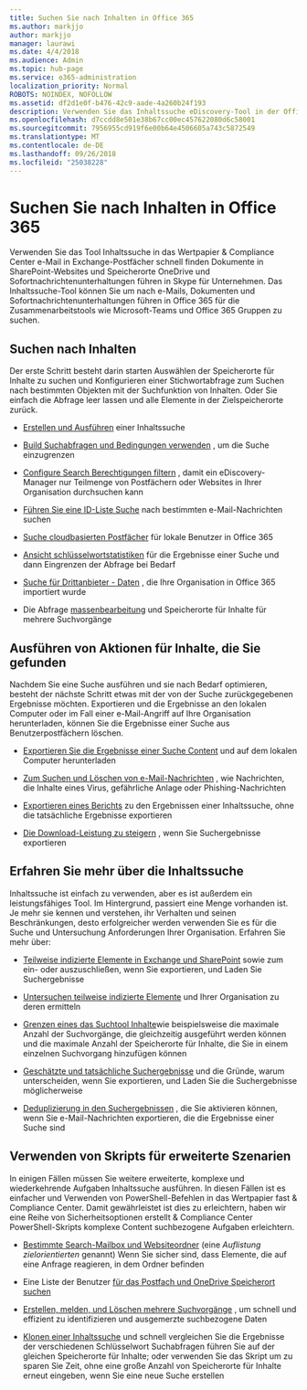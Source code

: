```yaml
---
title: Suchen Sie nach Inhalten in Office 365
ms.author: markjjo
author: markjjo
manager: laurawi
ms.date: 4/4/2018
ms.audience: Admin
ms.topic: hub-page
ms.service: o365-administration
localization_priority: Normal
ROBOTS: NOINDEX, NOFOLLOW
ms.assetid: df2d1e0f-b476-42c9-aade-4a260b24f193
description: Verwenden Sie das Inhaltssuche eDiscovery-Tool in der Office 365-Sicherheit &amp; Compliance Center e-Mail in Exchange-Postfächer schnell finden Dokumente in SharePoint-Websites und Speicherorte OneDrive und Sofortnachrichtenunterhaltungen führen in Skype für Unternehmen.
ms.openlocfilehash: d7ccdd8e501e38b67cc00ec457622080d6c58001
ms.sourcegitcommit: 7956955cd919f6e00b64e4506605a743c5872549
ms.translationtype: MT
ms.contentlocale: de-DE
ms.lasthandoff: 09/26/2018
ms.locfileid: "25038228"
---
```

# <a name="search-for-content-in-office-365"></a>Suchen Sie nach Inhalten in Office 365

Verwenden Sie das Tool Inhaltssuche in das Wertpapier &amp; Compliance Center e-Mail in Exchange-Postfächer schnell finden Dokumente in SharePoint-Websites und Speicherorte OneDrive und Sofortnachrichtenunterhaltungen führen in Skype für Unternehmen. Das Inhaltssuche-Tool können Sie um nach e-Mails, Dokumenten und Sofortnachrichtenunterhaltungen führen in Office 365 für die Zusammenarbeitstools wie Microsoft-Teams und Office 365 Gruppen zu suchen.
  
## <a name="search-for-content"></a>Suchen nach Inhalten

Der erste Schritt besteht darin starten Auswählen der Speicherorte für Inhalte zu suchen und Konfigurieren einer Stichwortabfrage zum Suchen nach bestimmten Objekten mit der Suchfunktion von Inhalten. Oder Sie einfach die Abfrage leer lassen und alle Elemente in der Zielspeicherorte zurück.
  
- [Erstellen und Ausführen](content-search.md) einer Inhaltssuche 
    
- [Build Suchabfragen und Bedingungen verwenden](keyword-queries-and-search-conditions.md) , um die Suche einzugrenzen 
    
- [Configure Search Berechtigungen filtern](permissions-filtering-for-content-search.md) , damit ein eDiscovery-Manager nur Teilmenge von Postfächern oder Websites in Ihrer Organisation durchsuchen kann 
    
- [Führen Sie eine ID-Liste Suche](csv-file-for-an-id-list-content-search.md) nach bestimmten e-Mail-Nachrichten suchen 
    
- [Suche cloudbasierten Postfächer](search-cloud-based-mailboxes-for-on-premises-users.md) für lokale Benutzer in Office 365

- [Ansicht schlüsselwortstatistiken](view-keyword-statistics-for-content-search.md) für die Ergebnisse einer Suche und dann Eingrenzen der Abfrage bei Bedarf 
    
- [Suche für Drittanbieter - Daten](use-content-search-to-search-third-party-data-that-was-imported.md) , die Ihre Organisation in Office 365 importiert wurde 
    
- Die Abfrage [massenbearbeitung](bulk-edit-content-searches.md) und Speicherorte für Inhalte für mehrere Suchvorgänge 
    
## <a name="perform-actions-on-content-you-find"></a>Ausführen von Aktionen für Inhalte, die Sie gefunden

Nachdem Sie eine Suche ausführen und sie nach Bedarf optimieren, besteht der nächste Schritt etwas mit der von der Suche zurückgegebenen Ergebnisse möchten. Exportieren und die Ergebnisse an den lokalen Computer oder im Fall einer e-Mail-Angriff auf Ihre Organisation herunterladen, können Sie die Ergebnisse einer Suche aus Benutzerpostfächern löschen.
  
- [Exportieren Sie die Ergebnisse einer Suche Content](export-search-results.md) und auf dem lokalen Computer herunterladen 
    
- [Zum Suchen und Löschen von e-Mail-Nachrichten](search-for-and-delete-messages-in-your-organization.md) , wie Nachrichten, die Inhalte eines Virus, gefährliche Anlage oder Phishing-Nachrichten 
    
- [Exportieren eines Berichts](export-a-content-search-report.md) zu den Ergebnissen einer Inhaltssuche, ohne die tatsächliche Ergebnisse exportieren 
    
- [Die Download-Leistung zu steigern](increase-download-speeds-when-exporting-ediscovery-results.md) , wenn Sie Suchergebnisse exportieren 
    
## <a name="learn-more-about-content-search"></a>Erfahren Sie mehr über die Inhaltssuche

Inhaltssuche ist einfach zu verwenden, aber es ist außerdem ein leistungsfähiges Tool. Im Hintergrund, passiert eine Menge vorhanden ist. Je mehr sie kennen und verstehen, ihr Verhalten und seinen Beschränkungen, desto erfolgreicher werden verwenden Sie es für die Suche und Untersuchung Anforderungen Ihrer Organisation. Erfahren Sie mehr über:
  
- [Teilweise indizierte Elemente in Exchange und SharePoint](partially-indexed-items-in-content-search.md) sowie zum ein- oder auszuschließen, wenn Sie exportieren, und Laden Sie Suchergebnisse 
    
- [Untersuchen teilweise indizierte Elemente](investigating-partially-indexed-items-in-ediscovery.md) und Ihrer Organisation zu deren ermitteln 
    
- [Grenzen eines das Suchtool Inhalte](limits-for-content-search.md)wie beispielsweise die maximale Anzahl der Suchvorgänge, die gleichzeitig ausgeführt werden können und die maximale Anzahl der Speicherorte für Inhalte, die Sie in einem einzelnen Suchvorgang hinzufügen können 
    
- [Geschätzte und tatsächliche Suchergebnisse](differences-between-estimated-and-actual-ediscovery-search-results.md) und die Gründe, warum unterscheiden, wenn Sie exportieren, und Laden Sie die Suchergebnisse möglicherweise 
    
- [Deduplizierung in den Suchergebnissen](de-duplication-in-ediscovery-search-results.md) , die Sie aktivieren können, wenn Sie e-Mail-Nachrichten exportieren, die die Ergebnisse einer Suche sind 
    
## <a name="use-scripts-for-advanced-scenarios"></a>Verwenden von Skripts für erweiterte Szenarien

In einigen Fällen müssen Sie weitere erweiterte, komplexe und wiederkehrende Aufgaben Inhaltssuche ausführen. In diesen Fällen ist es einfacher und Verwenden von PowerShell-Befehlen in das Wertpapier fast &amp; Compliance Center. Damit gewährleistet ist dies zu erleichtern, haben wir eine Reihe von Sicherheitsoptionen erstellt &amp; Compliance Center PowerShell-Skripts komplexe Content suchbezogene Aufgaben erleichtern.
  
- [Bestimmte Search-Mailbox und Websiteordner](use-content-search-for-targeted-collections.md) (eine *Auflistung zielorientierten* genannt) Wenn Sie sicher sind, dass Elemente, die auf eine Anfrage reagieren, in dem Ordner befinden 
    
- Eine Liste der Benutzer [für das Postfach und OneDrive Speicherort suchen](search-the-mailbox-and-onedrive-for-business-for-a-list-of-users.md) 
    
- [Erstellen, melden, und Löschen mehrere Suchvorgänge](create-report-on-and-delete-multiple-content-searches.md) , um schnell und effizient zu identifizieren und ausgemerzte suchbezogene Daten 
    
- [Klonen einer Inhaltssuche](clone-a-content-search.md) und schnell vergleichen Sie die Ergebnisse der verschiedenen Schlüsselwort Suchabfragen führen Sie auf der gleichen Speicherorte für Inhalte; oder verwenden Sie das Skript um zu sparen Sie Zeit, ohne eine große Anzahl von Speicherorte für Inhalte erneut eingeben, wenn Sie eine neue Suche erstellen 
    


